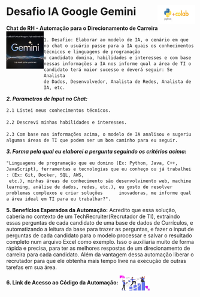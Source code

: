 # Desafio IA Google Gemini <img align="right" width="100" height="50" src="https://github.com/marcelosi10/imagens/blob/main/ColabPython.jpg">
   **Chat de RH - Automação para o Direcionamento de Carreira**   <img align="left" width="100" height="100" src="https://github.com/marcelosi10/imagens/blob/main/GeminiPY.jpeg">


    1. Desafio: Elaborar ao modelo de IA, o cenário em que no chat o usuário passe para a IA quais os conhecimentos técnicos e linguagens de programação 
    o candidato domina, habilidades e interesses e com base nessas informações a IA nos informe qual a área de TI o candidato terá maior sucesso e deverá seguir: Se Analista 
    de Dados, Desenvolvedor, Analista de Redes, Analista de IA, etc.

**_2. Parametros de Input no Chat:_**

    2.1 Listei meus conhecimentos técnicos.
   
    2.2 Descrevi minhas habilidades e interesses.
   
    2.3 Com base nas informações acima, o modelo de IA analisou e sugeriu algumas áreas de TI que podem ser um bom caminho para eu seguir.

**_3. Forma pela qual eu elaborei a pergunta seguindo os critérios acima_:**

    "Linguagens de programação que eu domino (Ex: Python, Java, C++, JavaScript), ferramentas e tecnologias que eu conheço ou já trabalhei : (Ex: Git, Docker, SQL, AWS,
     etc.), minhas áreas de conhecimento são desenvolvimento web, machine learning, análise de dados, redes, etc.), eu gosto de resolver problemas complexos e criar soluções      inovadoras, me informe qual a área ideal em TI para eu trabalhar?".

**5. Benefícios Esperados da Automação:** Acredito que essa solução, caberia no contexto de um TechRecruiter(Recrutador de TI), extraindo essas perguntas de cada candidato de
   uma base de dados de Currículos, e automatizando a leitura da base para trazer as perguntas, e fazer o input de perguntas de cada candidato para o modelo processar e 
   salvar o resultado completo num arquivo Excel como exemplo. Isso o auxiliaria muito de forma rápida e precisa, para ter as melhores respostas de um direcionamento de 
   carreira para cada candidato. Além da vantagem dessa automação liberar o recrutador para que ele obtenha mais tempo livre na execução de outras tarefas em sua área.

**6. Link de Acesso ao Código da Automação:**
     <a href="//github.com/marcelosi10/Desafio_IA_Google_Gemini/blob/main/RhDirecionamentoCarreira.ipynb"><img align="center" width="80" height="40" 
     src="https://github.com/marcelosi10/imagens/blob/main/RHDirecionaCarreira.jpg"></a>
     
